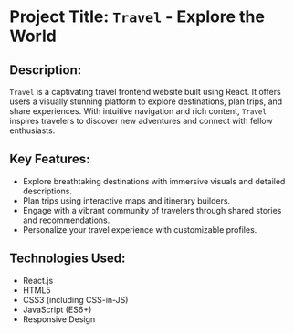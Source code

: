 # Project Title: `Travel` - Explore the World

## Description:
`Travel` is a captivating travel frontend website built using React. It offers users a visually stunning platform to explore destinations, plan trips, and share experiences. With intuitive navigation and rich content, `Travel` inspires travelers to discover new adventures and connect with fellow enthusiasts.

## Key Features:
- Explore breathtaking destinations with immersive visuals and detailed descriptions.
- Plan trips using interactive maps and itinerary builders.
- Engage with a vibrant community of travelers through shared stories and recommendations.
- Personalize your travel experience with customizable profiles.

## Technologies Used:
- React.js
- HTML5
- CSS3 (including CSS-in-JS)
- JavaScript (ES6+)
- Responsive Design
